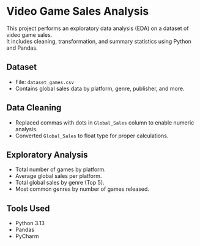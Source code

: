 # Video Game Sales Analysis

This project performs an exploratory data analysis (EDA) on a dataset of video game sales.  
It includes cleaning, transformation, and summary statistics using Python and Pandas.

## Dataset

- File: `dataset_games.csv`
- Contains global sales data by platform, genre, publisher, and more.

## Data Cleaning

- Replaced commas with dots in `Global_Sales` column to enable numeric analysis.
- Converted `Global_Sales` to float type for proper calculations.

## Exploratory Analysis

- Total number of games by platform.
- Average global sales per platform.
- Total global sales by genre (Top 5).
- Most common genres by number of games released.

## Tools Used

- Python 3.13
- Pandas
- PyCharm
